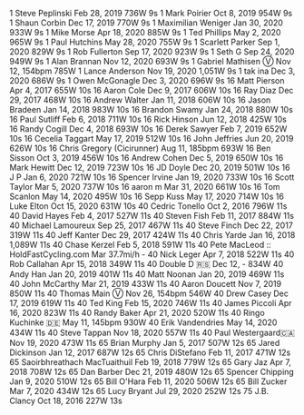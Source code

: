 1   Steve Peplinski   Feb 28, 2019   736W   9s
1   Mark Poirier   Oct 8, 2019   954W   9s
1   Shaun Corbin   Dec 17, 2019   770W   9s
1   Maximilian Weniger   Jan 30, 2020   933W   9s
1   Mike Morse   Apr 18, 2020   885W   9s
1   Ted Phillips   May 2, 2020   965W   9s
1   Paul Hutchins   May 28, 2020   755W   9s
1   Scarlett Parker   Sep 1, 2020   829W   9s
1   Rob Fullerton   Sep 17, 2020   923W   9s
1   Seth G   Sep 24, 2020   949W   9s
1   Alan Brannan   Nov 12, 2020   693W   9s
1   Gabriel Mathisen   Ⓥ Nov 12,   154bpm   785W
1   Lance Anderson   Nov 19, 2020   1,051W   9s
1   tak ina   Dec 3, 2020   686W   9s
1   Owen McGonagle   Dec 3, 2020   696W   9s
16   Matt Pierson   Apr 4, 2017   655W   10s
16   Aaron Cole   Dec 9, 2017   606W   10s
16   Ray Diaz   Dec 29, 2017   468W   10s
16   Andrew Walter   Jan 11, 2018   606W   10s
16   Jason Bradeen   Jan 14, 2018   983W   10s
16   Brandon Swamy   Jan 24, 2018   880W   10s
16   Paul Sutliff   Feb 6, 2018   711W   10s
16   Rick Hinson   Jun 12, 2018   425W   10s
16   Randy Cogill   Dec 4, 2018   693W   10s
16   Derek Sawyer   Feb 7, 2019   652W   10s
16   Cecelia Taggart   May 17, 2019   512W   10s
16   John Jeffries   Jun 20, 2019   626W   10s
16   Chris Gregory   (Cicirunner) Aug 11,   185bpm   693W
16   Ben Sisson   Oct 3, 2019   456W   10s
16   Andrew Cohen   Dec 5, 2019   650W   10s
16   Mark Hewitt   Dec 12, 2019   723W   10s
16   JD Doyle   Dec 20, 2019   501W   10s
16   J P   Jan 6, 2020   721W   10s
16   Spencer Irvine   Jan 19, 2020   733W   10s
16   Scott Taylor   Mar 5, 2020   737W   10s
16   aaron m   Mar 31, 2020   661W   10s
16   Tom Scanlon   May 14, 2020   495W   10s
16   Sepp Kuss   May 17, 2020   714W   10s
16   Luke Elton   Oct 15, 2020   631W   10s
40   Cedric Tonello   Oct 2, 2016   796W   11s
40   David Hayes   Feb 4, 2017   527W   11s
40   Steven Fish   Feb 11, 2017   884W   11s
40   Michael Lamoureux   Sep 25, 2017   467W   11s
40   Steve Finch   Dec 22, 2017   319W   11s
40   Jeff Kanter   Dec 29, 2017   424W   11s
40   Chris Yarde   Jan 16, 2018   1,089W   11s
40   Chase Kerzel   Feb 5, 2018   591W   11s
40   Pete MacLeod   :: HoldFastCycling.com Mar   37.7mi/h   -
40   Nick Leger   Apr 7, 2018   522W   11s
40   Rob Callahan   Apr 15, 2018   349W   11s
40   Double D   🇷🇸 Dec 12,   -   834W
40   Andy Han   Jan 20, 2019   401W   11s
40   Matt Noonan   Jan 20, 2019   469W   11s
40   John McCarthy   Mar 21, 2019   433W   11s
40   Aaron Doucett   Nov 7, 2019   850W   11s
40   Thomas Main   Ⓥ Nov 26,   154bpm   546W
40   Drew Casey   Dec 17, 2019   619W   11s
40   Ted King   Feb 15, 2020   746W   11s
40   James Piccoli   Apr 16, 2020   823W   11s
40   Randy Baker   Apr 21, 2020   520W   11s
40   Ringo Kuchinke   🇩🇪 May 11,   145bpm   930W
40   Erik Vandendries   May 14, 2020   434W   11s
40   Steve Tappan   Nov 18, 2020   557W   11s
40   Paul Westergaard🇨🇦   Nov 19, 2020   473W   11s
65   Brian Murphy   Jan 5, 2017   507W   12s
65   Jared Dickinson   Jan 12, 2017   687W   12s
65   Chris DiStefano   Feb 11, 2017   471W   12s
65   Saoirbhreathach MacTuaithuil   Feb 19, 2018   779W   12s
65   Gary Jaz   Apr 7, 2018   708W   12s
65   Dan Barber   Dec 21, 2019   480W   12s
65   Spencer Chipping   Jan 9, 2020   510W   12s
65   Bill O'Hara   Feb 11, 2020   506W   12s
65   Bill Zucker   Mar 7, 2020   434W   12s
65   Lucy Bryant   Jul 29, 2020   252W   12s
75   J.B. Clancy   Oct 18, 2016   227W   13s
